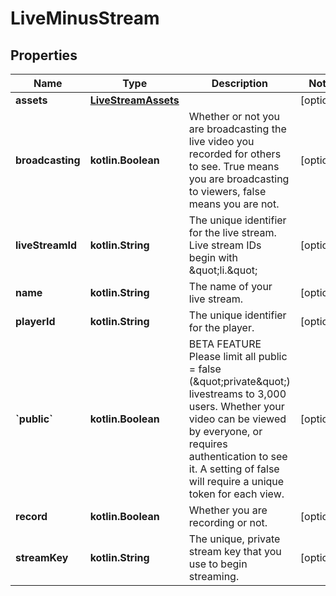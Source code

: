 
# LiveMinusStream

## Properties
Name | Type | Description | Notes
------------ | ------------- | ------------- | -------------
**assets** | [**LiveStreamAssets**](LiveStreamAssets.md) |  |  [optional]
**broadcasting** | **kotlin.Boolean** | Whether or not you are broadcasting the live video you recorded for others to see. True means you are broadcasting to viewers, false means you are not. |  [optional]
**liveStreamId** | **kotlin.String** | The unique identifier for the live stream. Live stream IDs begin with \&quot;li.\&quot; |  [optional]
**name** | **kotlin.String** | The name of your live stream. |  [optional]
**playerId** | **kotlin.String** | The unique identifier for the player. |  [optional]
**&#x60;public&#x60;** | **kotlin.Boolean** | BETA FEATURE Please limit all public &#x3D; false (\&quot;private\&quot;) livestreams to 3,000 users. Whether your video can be viewed by everyone, or requires authentication to see it. A setting of false will require a unique token for each view. |  [optional]
**record** | **kotlin.Boolean** | Whether you are recording or not. |  [optional]
**streamKey** | **kotlin.String** | The unique, private stream key that you use to begin streaming. |  [optional]



